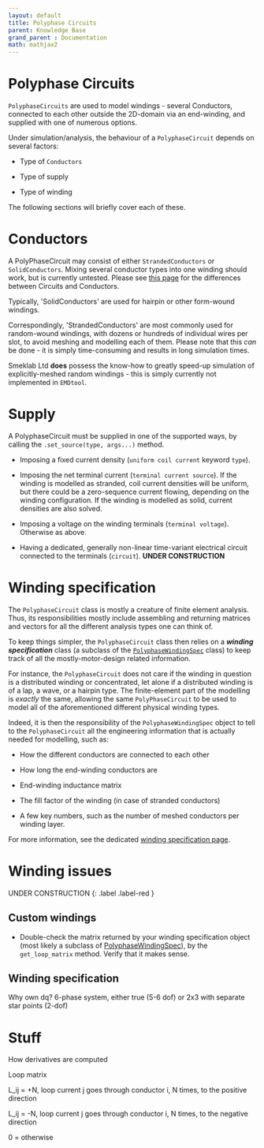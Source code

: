 ```yaml
---
layout: default
title: Polyphase Circuits
parent: Knowledge Base
grand_parent : Documentation
math: mathjax2
---
```


# Polyphase Circuits

`PolyphaseCircuits` are used to model windings - several Conductors, connected to each other outside the 2D-domain via an end-winding, and supplied with one of numerous options.

Under simulation/analysis, the behaviour of a `PolyphaseCircuit` depends on several factors:

* Type of `Conductors`

* Type of supply

* Type of winding

The following sections will briefly cover each of these.


# Conductors

A PolyPhaseCircuit may consist of either `StrandedConductors` or `SolidConductors`. Mixing several conductor types into one winding should work, but is currently untested. Please see 
[this page](circuits_and_conductors.html) for the differences between Circuits and Conductors.

Typically, 'SolidConductors' are used for hairpin or other form-wound windings. 

Correspondingly, 'StrandedConductors' are most commonly used for random-wound windings, with dozens or hundreds of individual wires per slot, to avoid meshing and modelling each of them. Please note that
this _can_ be done - it is simply time-consuming and results in long simulation times.

Smeklab Ltd **does** possess the know-how to greatly speed-up simulation of explicitly-meshed random windings - this is simply currently not implemented in `EMDtool`.

# Supply

A PolyphaseCircuit must be supplied in one of the supported ways, by calling the `.set_source(type, args...)` method.

* Imposing a fixed current density (`uniform coil current` keyword `type`).

* Imposing the net terminal current (`terminal current source`). If the winding is modelled as stranded, coil current densities will be uniform, but there could be a zero-sequence current flowing,
depending on the winding configuration. If the winding is modelled as solid, current densities are also solved.

* Imposing a voltage on the winding terminals (`terminal voltage`). Otherwise as above.

* Having a dedicated, generally non-linear time-variant electrical circuit connected to the terminals (`circuit`). **UNDER CONSTRUCTION**

# Winding specification

The `PolyphaseCircuit` class is mostly a creature of finite element analysis. Thus, its responsibilities mostly include assembling and returning matrices and vectors for all the different analysis types
one can think of.

To keep things simpler, the `PolyphaseCircuit` class then relies on a _**winding specification**_ class (a subclass of 
the [`PolyphaseWindingSpec`](../../api/PolyphaseWindingSpec.html) class) to keep track of all the mostly-motor-design related information.

For instance, the `PolyphaseCircuit` does not care if the winding in question is a distributed winding or concentrated, let alone if a distributed winding is of a lap, a wave, or a hairpin type. The
finite-element part of the modelling is _exactly_ the same, allowing the same `PolyPhaseCircuit` to be used to model all of the aforementioned different physical winding types.

Indeed, it is then the responsibility of the `PolyphaseWindingSpec` object to tell to the `PolyphaseCircuit` all the engineering information that is actually needed for modelling, such as:

* How the different conductors are connected to each other

* How long the end-winding conductors are

* End-winding inductance matrix

* The fill factor of the winding (in case of stranded conductors)

* A few key numbers, such as the number of meshed conductors per winding layer.

For more information, see the dedicated [winding specification page](winding_specifications.html).


# Winding issues

UNDER CONSTRUCTION
{: .label .label-red }

## Custom windings

* Double-check the matrix returned by your winding specification object (most likely a subclass of [PolyphaseWindingSpec](../../api/PolyphaseWindingSpec.html)), by the `get_loop_matrix` method. Verify that
it makes sense.

## Winding specification

Why own dq? 6-phase system, either true (5-6 dof) or 2x3 with separate star points (2-dof)

# Stuff

How derivatives are computed

Loop matrix

L_ij = +N, loop current j goes through conductor i, N times, to the positive direction


L_ij = -N, loop current j goes through conductor i, N times, to the negative direction

0 = otherwise